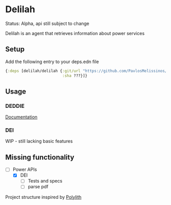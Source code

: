 # Delilah

Status: Alpha, api still subject to change

Delilah is an agent that retrieves information about power services

## Setup

Add the following entry to your deps.edn file

```clojure
{:deps [delilah/delilah {:git/url "https://github.com/PavlosMelissinos/delilah.git"
                         :sha ???}]}
```

## Usage

### DEDDIE

[Documentation](deddie/README.md)

### DEI

WIP - still lacking basic features

## Missing functionality

* [ ] Power APIs
  * [X] DEI
    * [ ] Tests and specs
    * [ ] parse pdf

Project structure inspired by [Polylith](https://polylith.gitbook.io/polylith)
